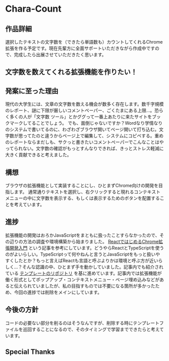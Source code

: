# Chara-Count
## 作品詳細
選択したテキストの文字数を（できたら単語数も）カウントしてくれるChrome拡張を作る予定です。現在先輩方に全面サポートいただきながら作成中ですので、完成したら出展させていただきたく思います。
## 文字数を数えてくれる拡張機能を作りたい！
## 発案に至った理由
現代の大学生には、文章の文字数を数える機会が数多く存在します。数千字規模のレポート、謎に下限が厳しいコメントペーパー、ごくたまにある上限…。恐らく多くの人が「文字数 ツール」とかググって一番上あたりに来たサイトをブックマークしてることでしょう。 でも、面倒じゃないですか？Wordなり学情なりのシステムで書いてるのに、わざわざブラウザ開いてページ開いて打ち込む。文字数が思ってたのと違うからページ上で編集して、システムにコピペする。重めのレポートならまだしも、サクっと書きたいコメントペーパーでこんなことはやってられない。文字数の確認がもっとすんなりできれば、きっとストレス軽減に大きく貢献できると考えました。
## 構想
ブラウザの拡張機能として実装することにし、ひとまずChrome向けの開発を目指します。 通常通りテキストを選択し、右クリックすると現れるコンテキストメニューの中に文字数を表示する、もしくは表示するためのボタンを配置することを考えています。
## 進捗
拡張機能の開発はおろかJavaScriptをまともに扱ったことすらなかったので、その辺りの方法の調査や環境構築から始まりました。 [ReactではじめるChrome拡張開発入門](https://zenn.dev/alvinvin/books/chrome_extension) という記事を参考にしています。どうやらReactとTypeScriptを使うのがよいらしい。TypeScriptって何やねんと言うとJavaScriptをもっと扱いやすくしたとか？もっと言えばReactも言語と呼ぶよりかは環境と呼ぶ方が近いらしく…？そんな認識の中、ひとまず手を動かしていました。記事内でも紹介されている [テンプレートのリポジトリ](https://github.com/sinanbekar/browser-extension-react-typescript-starter) を基に進めています。記事内では拡張機能が働く形式としてポップアップ・コンテキストメニュー・ページ埋め込みなどがあると伝えられていましたが、私の目指すものでは不要になる箇所が多かったため、今回の進捗では削除をメインにしています。
## 今後の方針
コードの必要ない部分を削るのはそうなんですが、削除する時にテンプレートファイルを巡回することになるので、そのタイミングで学習までできたらと考えています。
## Special Thanks
